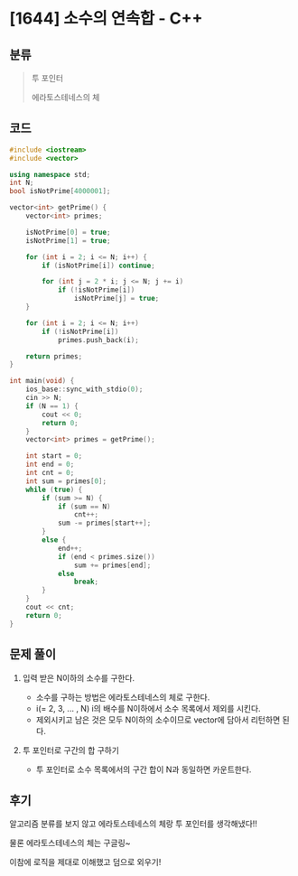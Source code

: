 # [1644] 소수의 연속합 - C++

## 분류
> 투 포인터
> 
> 에라토스테네스의 체

## 코드
```c++
#include <iostream>
#include <vector>

using namespace std;
int N;
bool isNotPrime[4000001];

vector<int> getPrime() {
	vector<int> primes;

	isNotPrime[0] = true;
	isNotPrime[1] = true;

	for (int i = 2; i <= N; i++) {
		if (isNotPrime[i]) continue;

		for (int j = 2 * i; j <= N; j += i)
			if (!isNotPrime[i])
				isNotPrime[j] = true;
	}

	for (int i = 2; i <= N; i++)
		if (!isNotPrime[i])
			primes.push_back(i);

	return primes;
}

int main(void) {
	ios_base::sync_with_stdio(0);
	cin >> N;
	if (N == 1) {
		cout << 0;
		return 0;
	}
	vector<int> primes = getPrime();

	int start = 0;
	int end = 0;
	int cnt = 0;
	int sum = primes[0];
	while (true) {
		if (sum >= N) {
			if (sum == N)
				cnt++;
			sum -= primes[start++];
		}
		else {
			end++;
			if (end < primes.size())
				sum += primes[end];
			else
				break;
		}
	}
	cout << cnt;
	return 0;
}
```

## 문제 풀이
1. 입력 받은 N이하의 소수를 구한다.
   - 소수를 구하는 방법은 에라토스테네스의 체로 구한다.
   - i(= 2, 3, ... , N) i의 배수를 N이하에서 소수 목록에서 제외를 시킨다.
   - 제외시키고 남은 것은 모두 N이하의 소수이므로 vector에 담아서 리턴하면 된다.

1. 투 포인터로 구간의 합 구하기
   - 투 포인터로 소수 목록에서의 구간 합이 N과 동일하면 카운트한다.

## 후기
알고리즘 분류를 보지 않고 에라토스테네스의 체랑 투 포인터를 생각해냈다!! 

물론 에라토스테네스의 체는 구글링~

이참에 로직을 제대로 이해했고 덤으로 외우기!